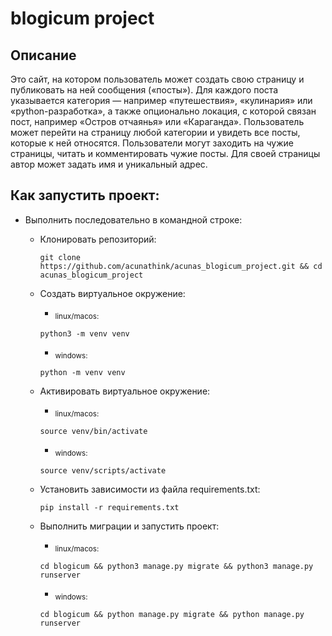 # blogicum project

## Описание
Это сайт, на котором пользователь может создать свою страницу и публиковать на ней сообщения («посты»). 
Для каждого поста указывается категория — например «путешествия», «кулинария» или «python-разработка», а также опционально локация, с которой связан пост, например «Остров отчаянья» или «Караганда». 
Пользователь может перейти на страницу любой категории и увидеть все посты, которые к ней относятся.
Пользователи могут заходить на чужие страницы, читать и комментировать чужие посты.
Для своей страницы автор может задать имя и уникальный адрес.


## Как запустить проект:

* Выполнить последовательно в командной строке:
  - Клонировать репозиторий:
    ```
    git clone https://github.com/acunathink/acunas_blogicum_project.git && cd acunas_blogicum_project
    ```

  - Cоздать виртуальное окружение:
    * <sub>linux/macos:</sub>
    ```
    python3 -m venv venv
    ```
    * <sub>windows:</sub>
    ```
    python -m venv venv
    ```

  - Aктивировать виртуальное окружение:
    * <sub>linux/macos:</sub>
    ```
    source venv/bin/activate
    ```
    * <sub>windows:</sub>
    ```
    source venv/scripts/activate
    ```

  - Установить зависимости из файла requirements.txt:
    ```
    pip install -r requirements.txt
    ```

  - Выполнить миграции и запустить проект:
    * <sub>linux/macos:</sub>
    ```
    cd blogicum && python3 manage.py migrate && python3 manage.py runserver
    ```

    * <sub>windows:</sub>
    ```
    cd blogicum && python manage.py migrate && python manage.py runserver
    ```
